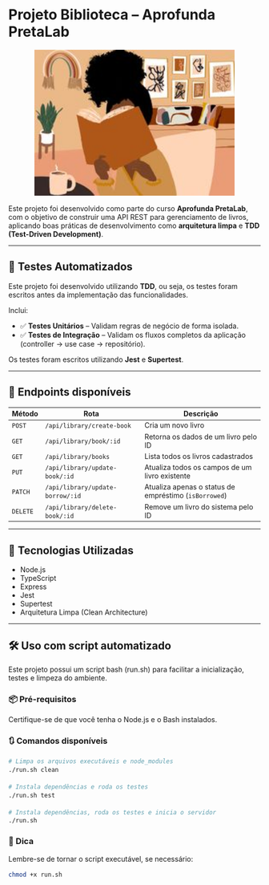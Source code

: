 # Projeto Biblioteca – Aprofunda PretaLab

<p align="center">
  <img src="./black-girl" alt="black-girl-library" width="400" />
</p>



Este projeto foi desenvolvido como parte do curso **Aprofunda PretaLab**, com o objetivo de construir uma API REST para gerenciamento de livros, aplicando boas práticas de desenvolvimento como **arquitetura limpa** e **TDD (Test-Driven Development)**.

---

## 🧪 Testes Automatizados

Este projeto foi desenvolvido utilizando **TDD**, ou seja, os testes foram escritos antes da implementação das funcionalidades.

Inclui:

- ✅ **Testes Unitários** – Validam regras de negócio de forma isolada.
- ✅ **Testes de Integração** – Validam os fluxos completos da aplicação (controller → use case → repositório).

Os testes foram escritos utilizando **Jest** e **Supertest**.

---

## 🔗 Endpoints disponíveis

| Método   | Rota                              | Descrição                                            |
|----------|----------------------------------|------------------------------------------------------|
| `POST`   | `/api/library/create-book`        | Cria um novo livro                                   |
| `GET`    | `/api/library/book/:id`           | Retorna os dados de um livro pelo ID                 |
| `GET`    | `/api/library/books`              | Lista todos os livros cadastrados                    |
| `PUT`    | `/api/library/update-book/:id`    | Atualiza todos os campos de um livro existente       |
| `PATCH`  | `/api/library/update-borrow/:id`  | Atualiza apenas o status de empréstimo (`isBorrowed`)|
| `DELETE` | `/api/library/delete-book/:id`    | Remove um livro do sistema pelo ID

---

## 🚀 Tecnologias Utilizadas

- Node.js
- TypeScript
- Express
- Jest
- Supertest
- Arquitetura Limpa (Clean Architecture)

---

## 🛠️ Uso com script automatizado

Este projeto possui um script bash (run.sh) para facilitar a inicialização, testes e limpeza do ambiente.

### 📦 Pré-requisitos

Certifique-se de que você tenha o Node.js e o Bash instalados.

### 🔃 Comandos disponíveis

```bash
# Limpa os arquivos executáveis e node_modules
./run.sh clean

# Instala dependências e roda os testes
./run.sh test

# Instala dependências, roda os testes e inicia o servidor
./run.sh
```

### 📁 Dica

Lembre-se de tornar o script executável, se necessário:

```bash
chmod +x run.sh
```